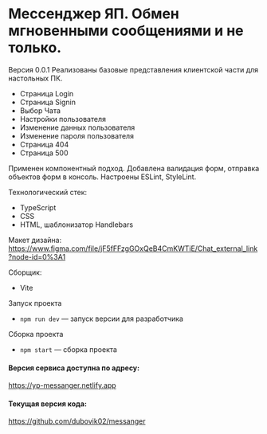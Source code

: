 # Мессенджер ЯП. Обмен мгновенными сообщениями и не только.

Версия 0.0.1
Реализованы базовые представления клиентской части для настольных ПК.

  - Страница Login
  - Страница Signin
  - Выбор Чата
  - Настройки пользователя
  - Изменение данных пользователя
  - Изменение пароля пользователя
  - Страница 404
  - Страница 500

Применен компонентный подход.
Добавлена валидация форм, отправка объектов форм в консоль.
Настроены ESLint, StyleLint.

Технологический стек:
- TypeScript
- CSS
- HTML, шаблонизатор Handlebars

Макет дизайна:
https://www.figma.com/file/jF5fFFzgGOxQeB4CmKWTiE/Chat_external_link?node-id=0%3A1

Сборщик: 
- Vite

Запуск проекта
- `npm run dev` — запуск версии для разработчика

Сборка проекта
- `npm start` — сборка проекта

#### Версия сервиса доступна по адресу:
https://yp-messanger.netlify.app

#### Текущая версия кода:
https://github.com/dubovik02/messanger
